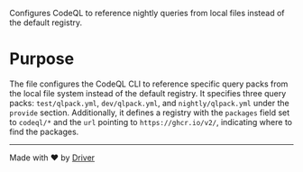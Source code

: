 <!--------------------------------------------------------------------------------->
<!-- IMPORTANT: This file is auto-generated by Driver (https://driver.ai). -------->
<!-- Manual edits may be overwritten on future commits. --------------------------->
<!--------------------------------------------------------------------------------->

Configures CodeQL to reference nightly queries from local files instead of the default registry.

# Purpose
The file configures the CodeQL CLI to reference specific query packs from the local file system instead of the default registry. It specifies three query packs: `test/qlpack.yml`, `dev/qlpack.yml`, and `nightly/qlpack.yml` under the `provide` section. Additionally, it defines a registry with the `packages` field set to `codeql/*` and the `url` pointing to `https://ghcr.io/v2/`, indicating where to find the packages.

---
Made with ❤️ by [Driver](https://www.driver.ai/)